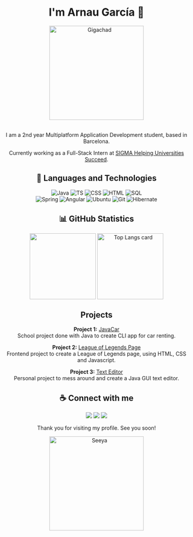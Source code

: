 <div align=center>
  <h1>I'm Arnau García 👋</h1>
  
  <div>
    <img src="https://media1.tenor.com/m/Cdqmy1r5U6AAAAAd/monkey-typing.gif" alt="Gigachad" width="250">
  </div>
  
  <br>
  <div>
    <p>I am a 2nd year Multiplatform Application Development student, based in Barcelona.</p>
    <p>Currently working as a Full-Stack Intern at <a href=https://www.sigmaaie.org/es>SIGMA Helping Universities Succeed</a>.</p>
  </div>

  <h2>🚀 Languages and Technologies</h2>
   <img src="https://img.shields.io/badge/java-%23ED8B00.svg?style=for-the-badge&logo=openjdk&logoColor=white" alt="Java"> 
   <img src="https://shields.io/badge/TypeScript-3178C6?style=for-the-badge&logo=TypeScript&logoColor=FFF&" alt="TS"> 
   <img src="https://img.shields.io/badge/CSS3-1572B6?style=for-the-badge&logo=css3&logoColor=white" alt="CSS"> 
   <img src="https://img.shields.io/badge/HTML5-E34F26?style=for-the-badge&logo=html5&logoColor=white" alt="HTML"> 
   <img src="https://img.shields.io/badge/SQL-4479A1?style=for-the-badge&logo=postgresql&logoColor=white" alt="SQL">
   
   <br>
   
   <img src="https://img.shields.io/badge/spring-%236DB33F.svg?style=for-the-badge&logo=spring&logoColor=whit" alt="Spring"> 
   <img src="https://img.shields.io/badge/Angular-DD0031?style=for-the-badge&logo=angular&logoColor=white" alt="Angular"> 
   <img src="https://img.shields.io/badge/Ubuntu-E95420?style=for-the-badge&logo=Ubuntu&logoColor=white" alt="Ubuntu"> 
   <img src="https://img.shields.io/badge/GIT-E44C30?style=for-the-badge&logo=git&logoColor=white" alt="Git">
   <img src="https://img.shields.io/badge/Hibernate-59666C?style=for-the-badge&logo=Hibernate&logoColor=white" alt="Hibernate">

  <h2>📊 GitHub Statistics</h2>
  <div align="center"> 
    <img height=175 align="center" src="https://github-readme-stats.vercel.app/api?username=Lwphs&show_icons=true&theme=light">  
    <picture>
      <source srcset="https://github-readme-stats.vercel.app/api/top-langs/?username=Lwphs&layout=compact&bg_color=00000000&border_color=22222288&text_color=222&theme=light"/>
      <img height=175 align="center" src="https://github-readme-stats.vercel.app/api/top-langs/?  username=Lwphs&layout=compact&bg_color=00000000&border_color=22222288&text_color=bbb&theme=light" alt="Top Langs card" />
    </picture>
  </div>



 <h2>Projects</h2>

 **Project 1:** [JavaCar](https://github.com/Lwphs/JavaCar)  
  School project done with Java to create CLI app for car renting.

 **Project 2:** [League of Legends Page](https://github.com/Lwphs/League_of_Legends_Page)  
  Frontend project to create a League of Legends page, using HTML, CSS and Javascript.

 **Project 3:** [Text Editor](https://github.com/Lwphs/TextEditor)  
  Personal project to mess around and create a Java GUI text editor.


  <h2>☕ Connect with me</h2>

  <a href="mailto:arnau.garcia@gracia.lasalle.cat"><img src="https://img.shields.io/badge/Email-D14836?style=for-the-badge&logo=gmail&logoColor=white"></a>
  <a href="https://www.linkedin.com/in/arnau-garc%C3%ADa-developer/"><img src="https://img.shields.io/badge/LinkedIn-0A66C2?style=for-the-badge&logo=linkedin&logoColor=white"></a>
  <a href="https://github.com/Lwphs"><img src="https://img.shields.io/badge/GitHub-181717?style=for-the-badge&logo=github&logoColor=white"></a>

  Thank you for visiting my profile. See you soon!

  <img src="https://i.pinimg.com/originals/31/68/37/3168376f86434eac43e6665d930bd245.gif" alt="Seeya" width="250">
</div>
